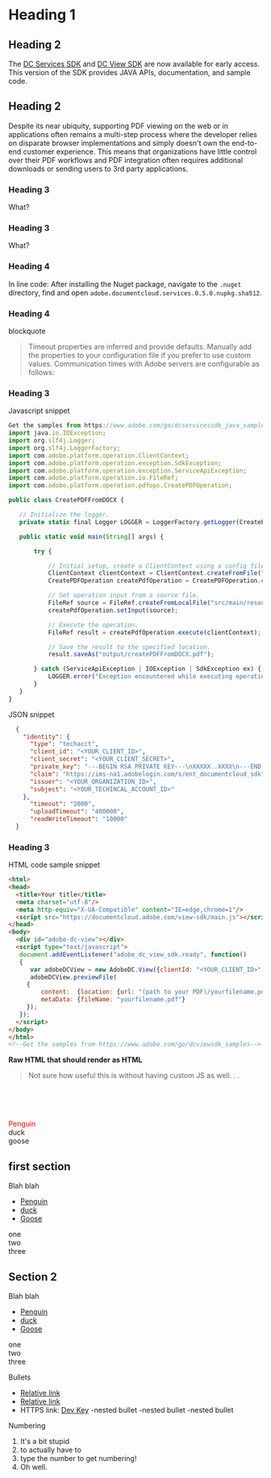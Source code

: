 # Heading 1

## Heading 2

The [DC Services SDK](./servicessdk/index.html) and [DC View SDK](./viewsdk/index.html) are now available for early access. This version of the SDK provides JAVA APIs, documentation, and sample code.  

## Heading 2

Despite its near ubiquity, supporting PDF viewing on the web or in applications often remains a multi-step process where the developer relies on disparate browser implementations and simply doesn't own the end-to-end customer experience. This means that organizations have little control over their PDF workflows and PDF integration often requires additional downloads or sending users to 3rd party applications. 

### Heading 3

What? 

### Heading 3

What? 

### Heading 4

In line code: After installing the Nuget package, navigate to the `.nuget` directory, find and open `adobe.documentcloud.services.0.5.0.nupkg.sha512`.

### Heading 4

blockquote 

> Timeout properties are inferred and provide defaults. Manually add the properties to your configuration file if you prefer to use custom values. Communication times with Adobe servers are configurable as follows: 

### Heading 3

Javascript snippet

```javascript
Get the samples from https://www.adobe.com/go/dcservicessdk_java_samples
import java.io.IOException;
import org.slf4j.Logger;
import org.slf4j.LoggerFactory;
import com.adobe.platform.operation.ClientContext;
import com.adobe.platform.operation.exception.SdkException;
import com.adobe.platform.operation.exception.ServiceApiException;
import com.adobe.platform.operation.io.FileRef;
import com.adobe.platform.operation.pdfops.CreatePDFOperation;

public class CreatePDFFromDOCX {

   // Initialize the logger.
   private static final Logger LOGGER = LoggerFactory.getLogger(CreatePDFFromDOCX.class);

   public static void main(String[] args) {

       try {

           // Initial setup, create a ClientContext using a config file and a new operation instance.
           ClientContext clientContext = ClientContext.createFromFile("dc-services-sdk-config.json");
           CreatePDFOperation createPdfOperation = CreatePDFOperation.createNew();

           // Set operation input from a source file.
           FileRef source = FileRef.createFromLocalFile("src/main/resources/createPDFInput.docx");
           createPdfOperation.setInput(source);

           // Execute the operation.
           FileRef result = createPdfOperation.execute(clientContext);

           // Save the result to the specified location.
           result.saveAs("output/createPDFFromDOCX.pdf");

       } catch (ServiceApiException | IOException | SdkException ex) {
           LOGGER.error("Exception encountered while executing operation", ex);
       }
   }
}
```

JSON snippet

```json
  {
    "identity": {
      "type": "techacct",
      "client_id": "<YOUR_CLIENT_ID>",
      "client_secret": "<YOUR_CLIENT_SECRET>",
      "private_key": "---BEGIN RSA PRIVATE KEY---\nXXXXX..XXXX\n---END RSA PRIVATE KEY-----\n",
      "claim": "https://ims-na1.adobelogin.com/s/ent_documentcloud_sdk",
      "issuer": "<YOUR_ORGANIZATION_ID>",
      "subject": "<YOUR_TECHINCAL_ACCOUNT_ID>"
    },
      "timeout": "2000",
      "uploadTimeout": "400000",
      "readWriteTimeout": "10000"
  }
```

### Heading 3

HTML code sample snippet

```html
<html>
<head>
  <title>Your title</title>
  <meta charset="utf-8"/>
  <meta http-equiv="X-UA-Compatible" content="IE=edge,chrome=1"/>
  <script src="https://documentcloud.adobe.com/view-sdk/main.js"></script>
</head>
<body>
  <div id="adobe-dc-view"></div>
  <script type="text/javascript">
   document.addEventListener("adobe_dc_view_sdk.ready", function()
   {
      var adobeDCView = new AdobeDC.View({clientId: "<YOUR_CLIENT_ID>", divId: "adobe-dc-view"});
      adobeDCView.previewFile(
     {
         content:  {location: {url: "(path to your PDF)/yourfilename.pdf"}},
         metaData: {fileName: "yourfilename.pdf"}
     });
   });
  </script>
</body>
</html>
<!--Get the samples from https://www.adobe.com/go/dcviewsdk_samples-->
```

**Raw HTML that should render as HTML**

> Not sure how useful this is without having custom JS as well. . .  

<br/><br/><br/>
  <div style="color:red;" class="penguin">Penguin</div>
  <div class="duck">duck</div>
  <div class="goose">goose</div>
  <div class="section" id="first-section">
     <h2>first section</h2>
     <p>Blah blah</p>
     <div class="tabs">
    <ul>
       <li><a href="#tabsaaa1">Penguin</a></li>
       <li><a href="#tabsbbb1">duck</a></li>
       <li><a href="#tabsccc1">Goose</a>
    </ul>
    <div id="tabsaaa1" class="penguin"> one </div>
    <div id="tabsbbb1" class="duck"> two </div>
    <div id="tabsccc1" class="goose"> three</div>
   </div>
     <div class="section" id="section-2">
    <h2>Section 2</h2>
    <p>Blah blah</p>
    <div class="tabs">
       <ul>
      <li><a href="#tabsaaa1">Penguin</a></li>
      <li><a href="#tabsbbb1">duck</a></li>
      <li><a href="#tabsccc1">Goose</a>
       </ul>
       <div id="tabsaaa1" class="penguin"> one </div>
       <div id="tabsbbb1" class="duck"> two </div>
       <div id="tabsccc1" class="goose"> three</div>
      </div>
   </div>
    </div>
 </div>
  </div>
		
		

Bullets

* [Relative link](./servicessdk/index.html)
* [Relative link](./viewsdk/index.html)
* HTTPS link: [Dev Key](https://www.adobe.com/go/dcsdk_requestform)
    -nested bullet
    -nested bullet
    -nested bullet

Numbering

1. It's a bit stupid
2. to actually have to
3. type the number to get numbering!
4. Oh well. 